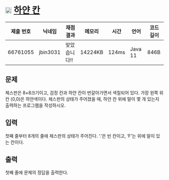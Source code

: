 # <img width="20px"  src="https://d2gd6pc034wcta.cloudfront.net/tier/4.svg" class="solvedac-tier"> [하얀 칸](https://www.acmicpc.net/problem/1100) 

| 제출 번호 | 닉네임 | 채점 결과 | 메모리 | 시간 | 언어 | 코드 길이 |
|---|---|---|---|---|---|---|
|66761055|jbin3031|맞았습니다!! |14224KB|124ms|Java 11|846B|

## 문제
<p>체스판은 8×8크기이고, 검정 칸과 하얀 칸이 번갈아가면서 색칠되어 있다. 가장 왼쪽 위칸 (0,0)은 하얀색이다. 체스판의 상태가 주어졌을 때, 하얀 칸 위에 말이 몇 개 있는지 출력하는 프로그램을 작성하시오.</p>

## 입력
<p>첫째 줄부터 8개의 줄에 체스판의 상태가 주어진다. ‘.’은 빈 칸이고, ‘F’는 위에 말이 있는 칸이다.</p>

## 출력
<p>첫째 줄에 문제의 정답을 출력한다.</p>

